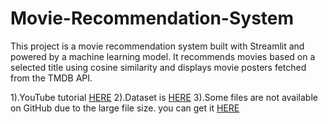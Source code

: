 # Movie-Recommendation-System
This project is a movie recommendation system built with Streamlit and powered by a machine learning model. It recommends movies based on a selected title using cosine similarity and displays movie posters fetched from the TMDB API.

1).YouTube tutorial [HERE](url)
2).Dataset is [HERE](url)
3).Some files are not available on GitHub due to the large file size. you can get it [HERE](url)
